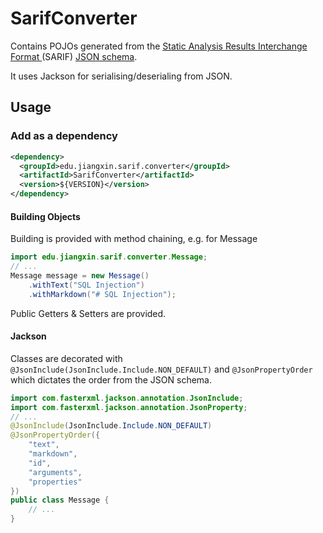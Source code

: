 # SarifConverter

Contains POJOs generated from the [Static Analysis Results Interchange Format 
](https://docs.oasis-open.org/sarif/sarif/v2.1.0/sarif-v2.1.0.html) (SARIF) 
[JSON schema](https://github.com/oasis-tcs/sarif-spec/blob/master/Schemata/sarif-schema-2.1.0.json).

It uses Jackson for serialising/deserialing from JSON.

## Usage

### Add as a dependency

```xml
<dependency>
  <groupId>edu.jiangxin.sarif.converter</groupId>
  <artifactId>SarifConverter</artifactId>
  <version>${VERSION}</version>
</dependency>
```

#### Building Objects

Building is provided with method chaining, e.g. for Message

```java
import edu.jiangxin.sarif.converter.Message;
// ...
Message message = new Message()
    .withText("SQL Injection")
    .withMarkdown("# SQL Injection");
```

Public Getters & Setters are provided.

#### Jackson

Classes are decorated with `@JsonInclude(JsonInclude.Include.NON_DEFAULT)` and `@JsonPropertyOrder`
which dictates the order from the JSON schema.

```java
import com.fasterxml.jackson.annotation.JsonInclude;
import com.fasterxml.jackson.annotation.JsonProperty;
// ...
@JsonInclude(JsonInclude.Include.NON_DEFAULT)
@JsonPropertyOrder({
    "text",
    "markdown",
    "id",
    "arguments",
    "properties"
})
public class Message {
    // ...
}
```
